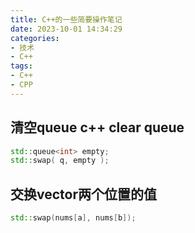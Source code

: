```yaml
---
title: C++的一些简要操作笔记
date: 2023-10-01 14:34:29
categories:
- 技术
- C++
tags:
- C++
- CPP
---
```



##  清空queue c++ clear queue

```c++
std::queue<int> empty;
std::swap( q, empty );
```

## 交换vector两个位置的值

```c++
std::swap(nums[a], nums[b]);
```

